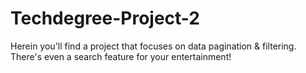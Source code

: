 # Techdegree-Project-2
 Herein you'll find a project that focuses on data pagination & filtering. There's even a search feature for your entertainment!
